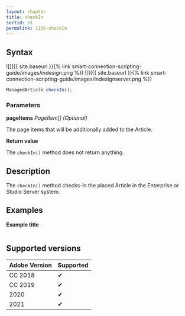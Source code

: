 ```yaml
---
layout: chapter
title: checkIn
sortid: 51
permalink: 1135-checkIn
---
```

## Syntax

![]({{ site.baseurl }}{% link smart-connection-scripting-guide/images/indesign.png %}) ![]({{ site.baseurl }}{% link smart-connection-scripting-guide/images/indesignserver.png %})
```javascript
ManagedArticle.checkIn();
```

### Parameters

**pageItems** *PageItem[] (Optional)*

The page items that will be additionally added to the Article.

**Return value**

The `checkIn()` method does not return anything.

## Description

The `checkIn()` method checks-in the placed Article in the Enterprise or Studio Server system.

## Examples

**Example title**

```javascript

```

## Supported versions

| Adobe Version | Supported |
|---------------|---------|
| CC 2018       | ✔       |
| CC 2019       | ✔       |
| 2020          | ✔       |
| 2021          | ✔       |